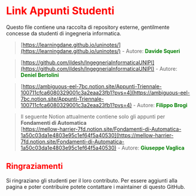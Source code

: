 # <font color="red">Link Appunti Studenti</font>

Questo file contiene una raccolta di repository esterne, gentilmente concesse da studenti di ingegneria informatica.

>[https://learningdane.github.io/uninotes/](https://learningdane.github.io/uninotes/) - Autore: <STRONG><font color="green">Davide Squeri</font></STRONG>

>[https://github.com/ildesh/IngegneriaInformaticaUNIPI](https://github.com/ildesh/IngegneriaInformaticaUNIPI) - Autore: <STRONG><font color="green">Deniel Bertolini</font></STRONG>

>[https://ambiguous-eel-7bc.notion.site/Appunti-Triennale-100711cfca6080329001c3a2eaa23fb1?pvs=4](https://ambiguous-eel-7bc.notion.site/Appunti-Triennale-100711cfca6080329001c3a2eaa23fb1?pvs=4) - Autore: <STRONG><font color="green">Filippo Brogi</font></STRONG>

>Il seguente Notion attualmente contiene solo gli appunti per <STRONG>Fondamenti di Automatica</STRONG>  
[https://mellow-harrier-7fd.notion.site/Fondamenti-di-Automatica-1a50c03da1e4803e95c1ef64f5a40530](https://mellow-harrier-7fd.notion.site/Fondamenti-di-Automatica-1a50c03da1e4803e95c1ef64f5a40530) - Autore: <STRONG><font color="green">Giuseppe Vaglica</font></STRONG>

## <font color="red">Ringraziamenti</font>
Si ringraziano gli studenti per il loro contributo. Per essere aggiunti alla pagina e poter contribuire potete contattare i maintainer di questo GitHub.
